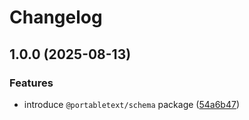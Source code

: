 # Changelog

## 1.0.0 (2025-08-13)


### Features

* introduce `@portabletext/schema` package ([54a6b47](https://github.com/portabletext/editor/commit/54a6b47f5e1757cfb43fc04969ae4885b8146a4c))

